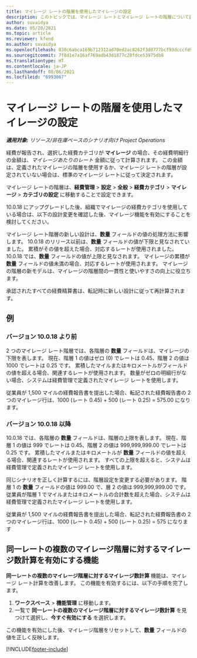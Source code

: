```yaml
---
title: マイレージ レートの階層を使用したマイレージの設定
description: このトピックでは、マイレージ レートとマイレージ レートの階層について説明します。
author: suvaidya
ms.date: 05/20/2021
ms.topic: article
ms.reviewer: kfend
ms.author: suvaidya
ms.openlocfilehash: 030c6abca169b712312ad70ed2ac8262f3d0777bcf93dcccfd956f2f9e0ea77c
ms.sourcegitcommit: 7f8d1e7a16af769adb43d1877c28fdce53975db8
ms.translationtype: HT
ms.contentlocale: ja-JP
ms.lasthandoff: 08/06/2021
ms.locfileid: "6993067"
---
```

# <a name="set-up-mileage-using-mileage-rate-tiers"></a>マイレージ レートの階層を使用したマイレージの設定

_**適用対象:** リソース/非在庫ベースのシナリオ向け Project Operations_

経費が報告され、選択した経費カテゴリが **マイレージ** の場合、その経費明細行の金額は、*マイレージあたりのレート* 金額に従って計算されます。 この金額は、定義されたマイレージの階層を使用するか、マイレージ レートの階層が設定されていない場合は、標準のマイレージ レートに従って決定されます。 

マイレージ レートの階層は、**経費管理** > **設定** > **全般** > **経費カテゴリ** > **マイレージ** > **カテゴリの設定** に移動することで設定できます。

10.0.18 にアップグレードした後、組織でマイレージの経費カテゴリを使用している場合は、以下の設計変更を確認した後、マイレージ機能を有効にすることを検討してください。 

マイレージ レート階層の新しい設計は、**数量** フィールドの値の処理方法に影響します。 10.0.18 のリリース以前は、**数量** フィールドの値が下限と見なされていました。 累積がその値を超えた場合、対応するレートが使用されました。  10.0.18 では、**数量** フィールドの値が上限と見なされます。 マイレージの累積が **数量** フィールドの値未満の場合、対応するレートが使用されます。  マイレージの階層の新モデルは、マイレージの階層間の一貫性と使いやすさの向上に役立ちます。   

承認されたすべての経費精算書は、転記時に新しい設計に従って再計算されます。

## <a name="example"></a>例
 
### <a name="before-version-10018"></a>バージョン 10.0.18 より前
2 つのマイレージ レート階層では、各階層の **数量** フィールドは、マイレージの下限を表します。 現在、階層 1 の値はゼロ (0) でレートは 0.45、階層 2 の値は1000 でレートは 0.25 です。 累積したマイルまたはキロメートルがフィールドの値を超える場合、関連するレートが使用されます。 数量がゼロの明細行がない場合、システムは経費管理で定義されたマイレージ レートを使用します。 
 
従業員が 1,500 マイルの経費報告書を提出した場合、転記された経費報告書の 2 つのマイレージ行は、1000 (レート 0.45) + 500 (レート 0.25) = 575.00 になります。

### <a name="after-version-10018"></a>バージョン 10.0.18 以降
10.0.18 では、各階層の **数量** フィールドは、階層の上限を表します。 現在、階層 1 の値は 999 でレートは 0.45、階層 2 の値は 999,999,999.00 でレートは 0.25 です。 累積したマイルまたはキロメートルが **数量** フィールドの値を超える場合、関連するレートが使用されます。 すべての上限を超えると、システムは経費管理で定義されたマイレージ レートを使用します。 
 
同じシナリオを正しく計算するには、階層設定を変更する必要があります。 階層 1 の **数量** フィールドの値は 999.00 で、層 2 の値は 999,999,999.00 です。 従業員が階層 1 でマイルまたはキロメートルの合計数を超えた場合、システムは経費管理で定義されたマイレージ レートを使用します。 
  
従業員が 1,500 マイルの経費報告書を提出した場合、転記された経費報告書の 2 つのマイレージ行は、1000 (レート 0.45) + 500 (レート 0.25) = 575 になります

## <a name="enable-the-mileage-amount-calculation-for-multiple-mileage-tiers-with-same-rate-feature"></a>同一レートの複数のマイレージ階層に対するマイレージ数計算を有効にする機能

**同一レートの複数のマイレージ階層に対するマイレージ数計算** 機能は、マイレージ レート計算を改善します。 この機能を有効するには、以下の手順を完了します。

1. **ワークスペース** > **機能管理** に移動します。 
2. 一覧で **同一レートの複数のマイレージ階層に対するマイレージ数計算** を見つけて選択し、**今すぐ有効にする** を選択します。

この機能を有効にした後、マイレージ階層をリセットして、**数量** フィールドの値を正しく反映します。 


[!INCLUDE[footer-include](../includes/footer-banner.md)]
